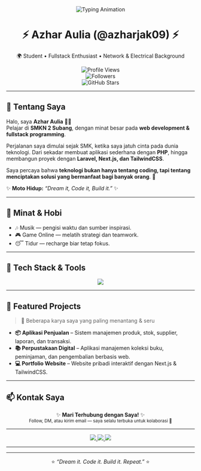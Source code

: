 <div align="center">

<img src="https://readme-typing-svg.herokuapp.com?font=Poppins&weight=700&size=30&duration=3000&pause=1000&color=00D1FF&center=true&vCenter=true&width=800&lines=Hello+👋,+I'm+Azhar+Aulia;Fullstack+Developer+Enthusiast;Laravel+%7C+PHP+%7C+MySQL+%7C+Next.js;Welcome+to+My+GitHub+Profile!+🚀" alt="Typing Animation" />

# ⚡ Azhar Aulia (@azharjak09) ⚡  
🌍 Student • Fullstack Enthusiast • Network & Electrical Background  

![Profile Views](https://komarev.com/ghpvc/?username=azharjak09&color=00C4FF&style=for-the-badge)  
![Followers](https://img.shields.io/github/followers/azharjak09?style=for-the-badge&logo=github&color=blue)  
![GitHub Stars](https://img.shields.io/github/stars/azharjak09?style=for-the-badge&logo=github&color=yellow)  

</div>

---

## 🙋 Tentang Saya  
Halo, saya **Azhar Aulia** 👨‍💻  
Pelajar di **SMKN 2 Subang**, dengan minat besar pada **web development & fullstack programming**.  

Perjalanan saya dimulai sejak SMK, ketika saya jatuh cinta pada dunia teknologi. Dari sekadar membuat aplikasi sederhana dengan **PHP**, hingga membangun proyek dengan **Laravel, Next.js, dan TailwindCSS**.  

Saya percaya bahwa **teknologi bukan hanya tentang coding, tapi tentang menciptakan solusi yang bermanfaat bagi banyak orang**. 🚀  

✨ **Moto Hidup:** *“Dream it, Code it, Build it.”* ✨  

---

## 🎯 Minat & Hobi
- 🎶 Musik — pengisi waktu dan sumber inspirasi.  
- 🎮 Game Online — melatih strategi dan teamwork.  
- 😴 Tidur — recharge biar tetap fokus.  

---

## 🧰 Tech Stack & Tools  
<div align="center">

<img src="https://skillicons.dev/icons?i=laravel,php,mysql,nextjs,react,js,nodejs,bootstrap,tailwind,vscode,git,github" />

</div>  

---

## 📌 Featured Projects  
> 🚀 Beberapa karya saya yang paling menantang & seru  

- **📦 Aplikasi Penjualan** – Sistem manajemen produk, stok, supplier, laporan, dan transaksi.  
- **📚 Perpustakaan Digital** – Aplikasi manajemen koleksi buku, peminjaman, dan pengembalian berbasis web.  
- **💻 Portfolio Website** – Website pribadi interaktif dengan Next.js & TailwindCSS.  

---

## 📫 Kontak Saya  
<div align="center">

✨ **Mari Terhubung dengan Saya!** ✨  
<sub>Follow, DM, atau kirim email — saya selalu terbuka untuk kolaborasi 🚀</sub>  

---

<p align="center">
  <a href="https://www.tiktok.com/@azharjak09" target="_blank">
    <img src="https://img.shields.io/badge/TikTok-%23000000.svg?&style=for-the-badge&logo=tiktok&logoColor=white" />
  </a>
  <a href="https://instagram.com/azharjak09" target="_blank">
    <img src="https://img.shields.io/badge/Instagram-%23E4405F.svg?&style=for-the-badge&logo=instagram&logoColor=white" />
  </a>
  <a href="mailto:azharjack28@gmail.com" target="_blank">
    <img src="https://img.shields.io/badge/Gmail-%23D14836.svg?&style=for-the-badge&logo=gmail&logoColor=white" />
  </a>
</p>

---
</div>


---

<div align="center">

⭐ *“Dream it. Code it. Build it. Repeat.”* ⭐  

</div>
